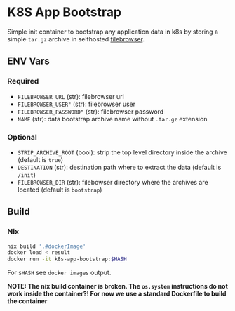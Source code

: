 # K8S App Bootstrap

Simple init container to bootstrap any application data in k8s by storing a simple `tar.gz` archive in selfhosted [filebrowser](https://github.com/filebrowser/filebrowser).

## ENV Vars

### Required

- `FILEBROWSER_URL` (str): filebrowser url
- `FILEBROWSER_USER"` (str): filebrowser user
- `FILEBROWSER_PASSWORD"` (str): filebrowser password
- `NAME` (str): data bootstrap archive name without `.tar.gz` extension

### Optional

- `STRIP_ARCHIVE_ROOT` (bool): strip the top level directory inside the archive (default is `true`)
- `DESTINATION` (str): destination path where to extract the data (default is `/init`)
- `FILEBROWSER_DIR` (str): filebowser directory where the archives are located (default is `bootstrap`)

## Build

### Nix

```bash
nix build '.#dockerImage'
docker load < result
docker run -it k8s-app-bootstrap:$HASH
```

For `$HASH` see `docker images` output.

**NOTE: The nix build container is broken. The `os.system` instructions do not work inside the container?! For now we use a standard Dockerfile to build the container**
